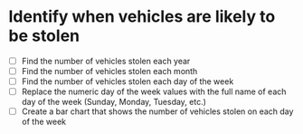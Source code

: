# Identify when vehicles are likely to be stolen

- [ ] Find the number of vehicles stolen each year
- [ ] Find the number of vehicles stolen each month
- [ ] Find the number of vehicles stolen each day of the week
- [ ] Replace the numeric day of the week values with the full name of each day of the week (Sunday, Monday, Tuesday, etc.)
- [ ] Create a bar chart that shows the number of vehicles stolen on each day of the week